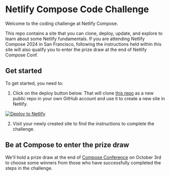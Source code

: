 # Netlify Compose Code Challenge

Welcome to the coding challenge at Netlify Compose.

This repo contains a site that you can clone, deploy, update, and explore to learn about some Netlify fundamentals. If you are attending Netlify Compose 2024 in San Francisco, following the instructions held within this site will also qualify you to enter the prize draw at the end of Netlify Compose Conf.

## Get started

To get started, you need to:

1. Click on the deploy button below. That will clone [this repo](https://github.com/netlify/compose-code-challenge) as a new public repo in your own GitHub account and use it to create a new site in Netlify.

[![Deploy to Netlify](https://www.netlify.com/img/deploy/button.svg)](https://app.netlify.com/start/deploy?repository=https://github.com/netlify/compose-code-challenge)

2. Visit your newly created site to find the instructions to complete the challenge.

## Be at Compose to enter the prize draw

We'll hold a prize draw at the end of [Compose Conference](https://netlify.com/compose) on October 3rd to choose some winners from those who have successfully completed the steps in the challenge.
